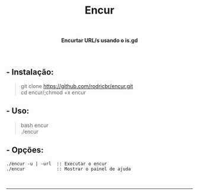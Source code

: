 <h1 align="center">Encur</h1> </br>

<h4 align="center">Encurtar URL/s usando o is.gd</h4>

</br>

## - Instalação:

> git clone https://github.com/rodricbr/encur.git </br>
> cd encur/;chmod +x encur </br>
## - Uso:
> bash encur </br>
> ./encur </br>
## - Opções:
```markdown
./encur -u | -url  :: Executar o encur
./encur            :: Mostrar o painel de ajuda
```
</br>

<hr>
